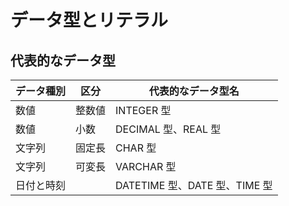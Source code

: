 # データ型とリテラル

## 代表的なデータ型

| データ種別 | 区分   | 代表的なデータ型名            |
| ---------- | ------ | ----------------------------- |
| 数値       | 整数値 | INTEGER 型                    |
| 数値       | 小数   | DECIMAL 型、REAL 型           |
| 文字列     | 固定長 | CHAR 型                       |
| 文字列     | 可変長 | VARCHAR 型                    |
| 日付と時刻 |        | DATETIME 型、DATE 型、TIME 型 |
